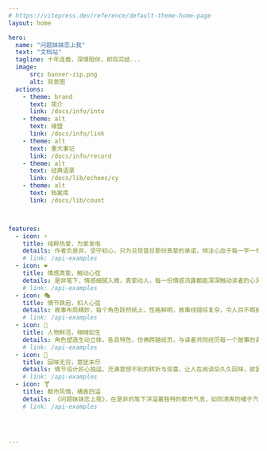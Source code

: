 ```yaml
---
# https://vitepress.dev/reference/default-theme-home-page
layout: home

hero:
  name: "问题妹妹恋上我"
  text: "文档站"
  tagline: 十年连载，深情陪伴，即将完结...
  image:
      src: banner-zip.png
      alt: 背景图
  actions:
    - theme: brand
      text: 简介
      link: /docs/info/into
    - theme: alt
      text: 缘盟
      link: /docs/info/link
    - theme: alt
      text: 重大事记
      link: /docs/info/record
    - theme: alt
      text: 经典语录
      link: /docs/lib/echoes/cy
    - theme: alt
      text: 档案库
      link: /docs/lib/count



features:
  - icon: ⚡
    title: 纯粹热爱，为爱发电
    details: 作者负是非，坚守初心，只为兑现昔日那份真挚的承诺，倾注心血于每一字一句。
    # link: /api-examples
  - icon: ❤
    title: 情感真挚，触动心弦
    details: 是非笔下，情感细腻入微，真挚动人，每一份情感流露都能深深触动读者的心灵。
    # link: /api-examples
  - icon: 🎭
    title: 情节跌宕，扣人心弦
    details: 故事布局精妙，每个角色跃然纸上，性格鲜明，故事线错综复杂，令人目不暇接，印象深刻。
    # link: /api-examples
  - icon: 🎨
    title: 人物鲜活，栩栩如生
    details: 角色塑造生动立体，各具特色，仿佛跨越纸页，与读者共同经历每一个故事的高潮与低谷。
    # link: /api-examples
  - icon: 🎯
    title: 回味无穷，意犹未尽
    details: 情节设计匠心独运，充满意想不到的转折与惊喜，让人在阅读后久久回味，欲罢不能。
    # link: /api-examples
  - icon: 🍸
    title: 都市风情，橘香四溢
    details: 《问题妹妹恋上我》，在是非的笔下洋溢着独特的都市气息，如同清爽的橘子汽水，沁人心脾，令人陶醉。
    # link: /api-examples




---
```

